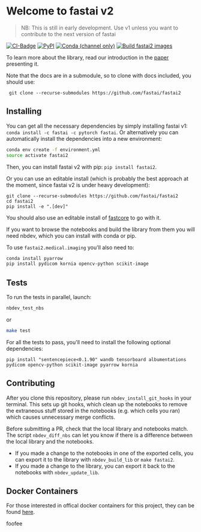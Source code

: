 # Welcome to fastai v2
> NB: This is still in early development. Use v1 unless you want to contribute to the next version of fastai


[![CI-Badge](https://github.com/fastai/fastai2/workflows/CI/badge.svg)](https://github.com/fastai/fastai2/actions?query=workflow%3ACI) [![PyPI](https://img.shields.io/pypi/v/fastai2?color=blue&label=pypi%20version)](https://pypi.org/project/fastai2/#description) [![Conda (channel only)](https://img.shields.io/conda/vn/fastai/fastai2?color=seagreen&label=conda%20version)](https://anaconda.org/fastai/fastai2) [![Build fastai2 images](https://github.com/fastai/docker-containers/workflows/Build%20fastai2%20images/badge.svg)](https://github.com/fastai/docker-containers)

To learn more about the library, read our introduction in the [paper](https://arxiv.org/abs/2002.04688) presenting it.

Note that the docs are in a submodule, so to clone with docs included, you should use:

     git clone --recurse-submodules https://github.com/fastai/fastai2

<!-- START doctoc generated TOC please keep comment here to allow auto update -->

## Installing

You can get all the necessary dependencies by simply installing fastai v1: `conda install -c fastai -c pytorch fastai`. Or alternatively you can automatically install the dependencies into a new environment:

```bash
conda env create -f environment.yml
source activate fastai2
```

Then, you can install fastai v2 with pip: `pip install fastai2`. 

Or you can use an editable install (which is probably the best approach at the moment, since fastai v2 is under heavy development):
``` 
git clone --recurse-submodules https://github.com/fastai/fastai2
cd fastai2
pip install -e ".[dev]"
``` 
You should also use an editable install of [fastcore](https://github.com/fastai/fastcore) to go with it.

If you want to browse the notebooks and build the library from them you will need nbdev, which you can install with conda or pip.

To use `fastai2.medical.imaging` you'll also need to:

```bash
conda install pyarrow
pip install pydicom kornia opencv-python scikit-image
```

## Tests

To run the tests in parallel, launch:

```bash
nbdev_test_nbs
```
or 
```bash
make test
```

For all the tests to pass, you'll need to install the following optional dependencies:

```
pip install "sentencepiece<0.1.90" wandb tensorboard albumentations pydicom opencv-python scikit-image pyarrow kornia
```

## Contributing

After you clone this repository, please run `nbdev_install_git_hooks` in your terminal. This sets up git hooks, which clean up the notebooks to remove the extraneous stuff stored in the notebooks (e.g. which cells you ran) which causes unnecessary merge conflicts.

Before submitting a PR, check that the local library and notebooks match. The script `nbdev_diff_nbs` can let you know if there is a difference between the local library and the notebooks.
* If you made a change to the notebooks in one of the exported cells, you can export it to the library with `nbdev_build_lib` or `make fastai2`.
* If you made a change to the library, you can export it back to the notebooks with `nbdev_update_lib`.

## Docker Containers

For those interested in offical docker containers for this project, they can be found [here](https://github.com/fastai/docker-containers#fastai2).

foofee
